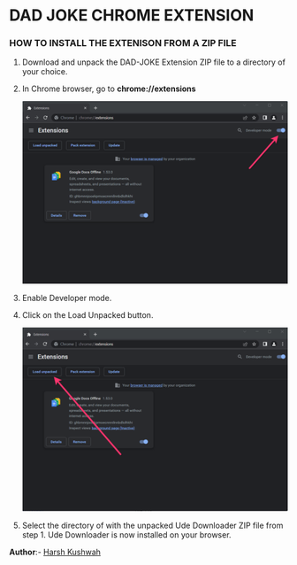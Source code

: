 # DAD JOKE CHROME EXTENSION

### HOW TO INSTALL THE EXTENISON FROM A ZIP FILE
1. Download and unpack the DAD-JOKE Extension ZIP file to a directory of your choice.

2. In Chrome browser, go to **chrome://extensions**

    ![Alt text](/images/image1.png "a title")


3. Enable Developer mode.
4. Click on the Load Unpacked button.

    ![Alt text](/images/image2.png "a title")

5. Select the directory of with the unpacked Ude Downloader ZIP file from step 1. Ude Downloader is now installed on your browser.





**Author**:- [Harsh Kushwah](https://github.com/harshkushwaah)